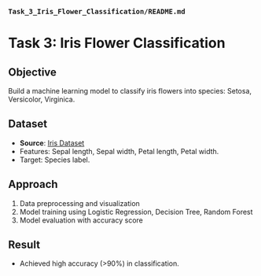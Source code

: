 ### `Task_3_Iris_Flower_Classification/README.md`

# Task 3: Iris Flower Classification  

##  Objective  
Build a machine learning model to classify iris flowers into species: Setosa, Versicolor, Virginica.  

##  Dataset  
- **Source**: [Iris Dataset](https://www.kaggle.com/datasets/arshid/iris-flower-dataset)  
- Features: Sepal length, Sepal width, Petal length, Petal width.  
- Target: Species label.  

##  Approach  
1. Data preprocessing and visualization  
2. Model training using Logistic Regression, Decision Tree, Random Forest  
3. Model evaluation with accuracy score  

##  Result  
- Achieved high accuracy (>90%) in classification.  


